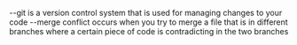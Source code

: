 --git is a version control system that is used for managing changes to your code
--merge conflict occurs when you try to merge a file that is in different branches where a certain piece of code is contradicting in the two branches